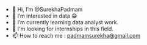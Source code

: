 - 👋 Hi, I’m @SurekhaPadmam
- 👀 I’m interested in data 😁
- 🌱 I’m currently learning data analyst work.
- 💞️ I'm looking for internships in this field.
- 📫 How to reach me : padmamsurekha@gmail.com

<!---
SurekhaPadmam/SurekhaPadmam is a ✨ special ✨ repository because its `README.md` (this file) appears on your GitHub profile.
You can click the Preview link to take a look at your changes.
--->
